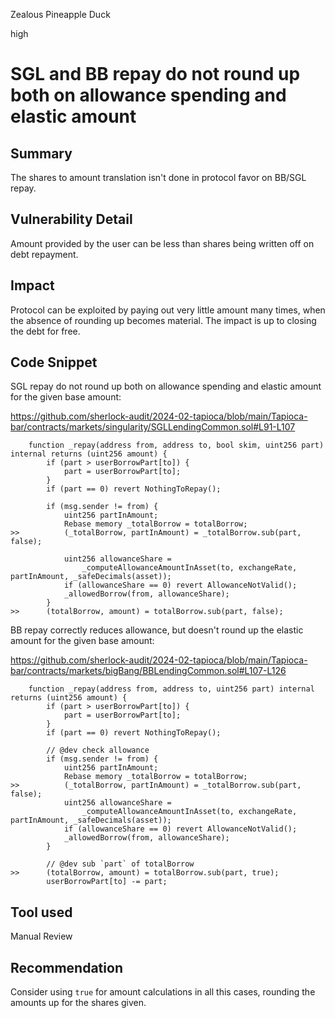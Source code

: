 Zealous Pineapple Duck

high

# SGL and BB repay do not round up both on allowance spending and elastic amount

## Summary

The shares to amount translation isn't done in protocol favor on BB/SGL repay.

## Vulnerability Detail

Amount provided by the user can be less than shares being written off on debt repayment.

## Impact

Protocol can be exploited by paying out very little amount many times, when the absence of rounding up becomes material. The impact is up to closing the debt for free.

## Code Snippet

SGL repay do not round up both on allowance spending and elastic amount for the given base amount:

https://github.com/sherlock-audit/2024-02-tapioca/blob/main/Tapioca-bar/contracts/markets/singularity/SGLLendingCommon.sol#L91-L107

```solidity
    function _repay(address from, address to, bool skim, uint256 part) internal returns (uint256 amount) {
        if (part > userBorrowPart[to]) {
            part = userBorrowPart[to];
        }
        if (part == 0) revert NothingToRepay();

        if (msg.sender != from) {
            uint256 partInAmount;
            Rebase memory _totalBorrow = totalBorrow;
>>          (_totalBorrow, partInAmount) = _totalBorrow.sub(part, false);

            uint256 allowanceShare =
                _computeAllowanceAmountInAsset(to, exchangeRate, partInAmount, _safeDecimals(asset));
            if (allowanceShare == 0) revert AllowanceNotValid();
            _allowedBorrow(from, allowanceShare);
        }
>>      (totalBorrow, amount) = totalBorrow.sub(part, false);
```

BB repay correctly reduces allowance, but doesn't round up the elastic amount for the given base amount:

https://github.com/sherlock-audit/2024-02-tapioca/blob/main/Tapioca-bar/contracts/markets/bigBang/BBLendingCommon.sol#L107-L126

```solidity
    function _repay(address from, address to, uint256 part) internal returns (uint256 amount) {
        if (part > userBorrowPart[to]) {
            part = userBorrowPart[to];
        }
        if (part == 0) revert NothingToRepay();

        // @dev check allowance
        if (msg.sender != from) {
            uint256 partInAmount;
            Rebase memory _totalBorrow = totalBorrow;
>>          (_totalBorrow, partInAmount) = _totalBorrow.sub(part, false);
            uint256 allowanceShare =
                _computeAllowanceAmountInAsset(to, exchangeRate, partInAmount, _safeDecimals(asset));
            if (allowanceShare == 0) revert AllowanceNotValid();
            _allowedBorrow(from, allowanceShare);
        }

        // @dev sub `part` of totalBorrow
>>      (totalBorrow, amount) = totalBorrow.sub(part, true);
        userBorrowPart[to] -= part;
```

## Tool used

Manual Review

## Recommendation

Consider using `true` for amount calculations in all this cases, rounding the amounts up for the shares given.
